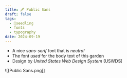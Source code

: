 ```yaml
---
title: 🖋️ Public Sans
draft: false
tags:
  - 🌱seedling
  - fonts
  - typography
date: 2024-09-19
---
```

- A nice *sans-serif* font that is *neutral*
- The font *used* for the body text of this garden
- Design by *United States Web Design System* (USWDS)

![[Public Sans.png]]